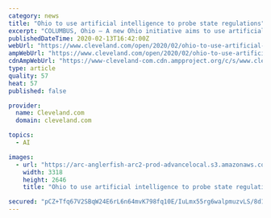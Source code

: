 ```yaml
---
category: news
title: "Ohio to use artificial intelligence to probe state regulations"
excerpt: "COLUMBUS, Ohio — A new Ohio initiative aims to use artificial intelligence to guide an overhaul of the state’s laws and regulations. Lt. Gov. Jon Husted said his staff will use an AI software tool, developed for the state by an outside company, to analyze the state’s regulations, numbered at 240,000 in a recent study by a conservative ..."
publishedDateTime: 2020-02-13T16:42:00Z
webUrl: "https://www.cleveland.com/open/2020/02/ohio-to-use-artificial-intelligence-to-probe-state-regulations.html"
ampWebUrl: "https://www.cleveland.com/open/2020/02/ohio-to-use-artificial-intelligence-to-probe-state-regulations.html?outputType=amp"
cdnAmpWebUrl: "https://www-cleveland-com.cdn.ampproject.org/c/s/www.cleveland.com/open/2020/02/ohio-to-use-artificial-intelligence-to-probe-state-regulations.html?outputType=amp"
type: article
quality: 57
heat: 57
published: false

provider:
  name: Cleveland.com
  domain: cleveland.com

topics:
  - AI

images:
  - url: "https://arc-anglerfish-arc2-prod-advancelocal.s3.amazonaws.com/public/STX2H53DLFCTZNWS3B42EJ2POE.jpg"
    width: 3318
    height: 2646
    title: "Ohio to use artificial intelligence to probe state regulations"

secured: "pCZ+Tfq67V2SBqW24E6rL6n64mvK798fq10E/IuLmx55rg6walpmuzvLS/8d1/XjAL4i8AXNj/EXDrlQ+UG90i/GnnsyC0Sl3SWiKblas9Em8MizDHffPpU/EaqpM3zIgEKVANJFV5uDbfMqC4CJs333J4Z5dPlXrvTMn2e55EwyHKY3tnauoNjGyrY3LDfHPaX16QdGgnoTDErJdOmkb3/VcqkUFbC1JJcDgAbz/HwlrcLH3tq2yTJXTjTsWEMuJWw242f45nD9LSCs9TCkcp05e42A7BvyMVUxjaIXIzabeZs570vlu8qjBJDLtRu//kGJaaeUchpEJ93Lt3oJWb9kSgPKKlhj4TRRsayz/bda8nzuPq8FnMoYkGQasMfRDWbIl0dHlOGRodlOaK9w4QEgHtJQsLiKTuX9MaN6Dgcnc8g170tQ8j6fvMCeOIwyWx+zz6kXtYy9Az7rp7O6GjBXjfnaqkyWLsjERxiR+Ew=;Q5O5OgzfnaiAVlD89ge2rg=="
---
```


